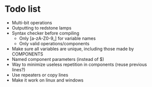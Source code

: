# Todo list

- Multi-bit operations
- Outputting to redstone lamps
- Syntax checker before compiling
  - Only [a-zA-Z0-9\_] for variable names
  - Only valid operations/components
- Make sure all variables are unique, including those made by COMPONENTS
- Named component parameters (instead of $)
- Way to minimize useless repetition in components (reuse previous lines?)
- Use repeaters or copy lines
- Make it work on linux and windows
